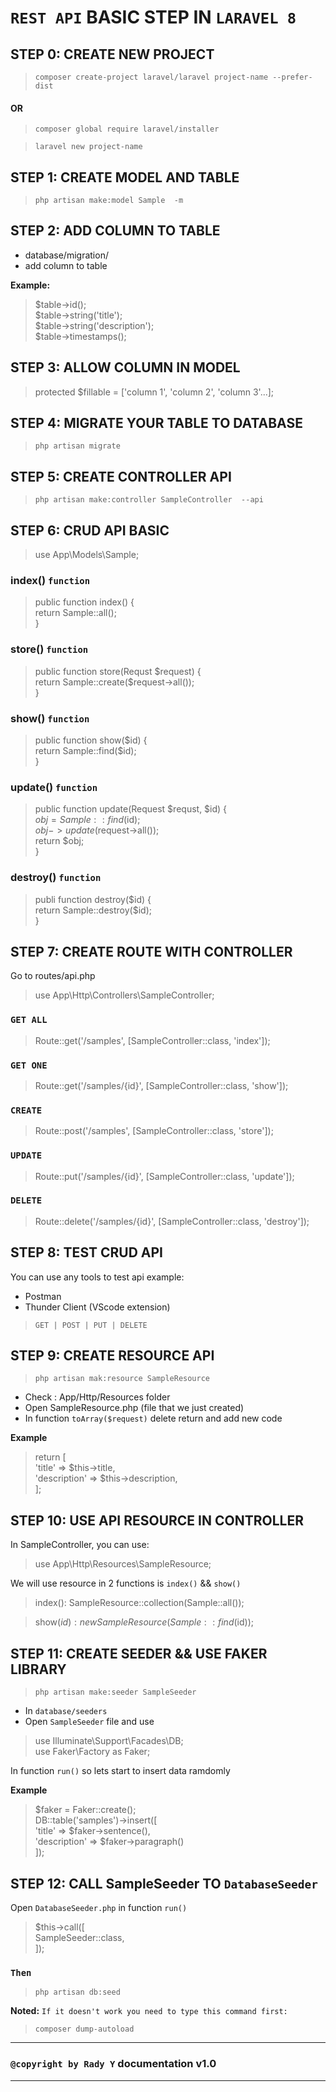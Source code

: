 # `REST API` BASIC STEP IN `LARAVEL 8`
## STEP 0: CREATE NEW PROJECT 
> `composer create-project laravel/laravel project-name --prefer-dist`

#### OR

> `composer global require laravel/installer`

> `laravel new project-name`

## STEP 1: CREATE MODEL AND TABLE
> `php artisan make:model Sample  -m`

## STEP 2: ADD COLUMN TO TABLE
- database/migration/
- add column to table 

**Example:** 
>$table->id(); <br>
> $table->string('title'); <br>
> $table->string('description'); <br>
>$table->timestamps();
## STEP 3: ALLOW COLUMN IN MODEL 
> protected $fillable = ['column 1', 'column 2', 'column 3'...];

## STEP 4: MIGRATE YOUR TABLE TO DATABASE
> `php artisan migrate`

## STEP 5: CREATE CONTROLLER API 
> `php artisan make:controller SampleController  --api`

## STEP 6: CRUD API BASIC
> use App\Models\Sample;

### index() `function`
>public function index() { <br> 
> return Sample::all(); <br>
>}

### store() `function`
>public function store(Requst $request) { <br>
> return Sample::create($request->all()); <br>
>}

### show() `function`
> public function show($id) { <br>
> return Sample::find($id); <br>
> }

### update() `function`
> public function update(Request $requst, $id) { <br>
> $obj = Sample::find($id); <br>
> $obj->update($request->all()); <br>
> return $obj; <br>
>}

### destroy() `function`
> publi function destroy($id) { <br>
> return Sample::destroy($id); <br>
>}

## STEP 7: CREATE ROUTE WITH CONTROLLER
Go to routes/api.php

> use App\Http\Controllers\SampleController;

### `GET ALL`
> Route::get('/samples', [SampleController::class, 'index']);
### `GET ONE`
> Route::get('/samples/{id}', [SampleController::class, 'show']);
### `CREATE`
> Route::post('/samples', [SampleController::class, 'store']);
### `UPDATE`
> Route::put('/samples/{id}', [SampleController::class, 'update']);
### `DELETE`
> Route::delete('/samples/{id}', [SampleController::class, 'destroy']);

## STEP 8: TEST CRUD API 
You can use any tools to test api example:
- Postman
- Thunder Client (VScode extension)
> `GET | POST | PUT | DELETE`

## STEP 9: CREATE RESOURCE API 
> `php artisan mak:resource SampleResource`

- Check : App/Http/Resources folder
- Open SampleResource.php (file that we just created)
- In function `toArray($request)` delete return and add new code

**Example**
> return [ <br>
>   'title' => $this->title, <br>
>   'description' => $this->description, <br>
>];

## STEP 10: USE API RESOURCE IN CONTROLLER
In SampleController, you can use:
> use App\Http\Resources\SampleResource;

We will use resource in 2 functions is `index()` && `show()`

> index(): SampleResource::collection(Sample::all());

> show($id): new SampleResource(Sample::find($id));

## STEP 11: CREATE SEEDER && USE FAKER LIBRARY
> `php artisan make:seeder SampleSeeder`

- In `database/seeders`
- Open `SampleSeeder` file and use
> use Illuminate\Support\Facades\DB; <br>
> use Faker\Factory as Faker;

In function `run()` so lets start to insert data ramdomly

**Example**
> $faker = Faker::create(); <br>
> DB::table('samples')->insert([ <br>
> 'title' => $faker->sentence(), <br>
> 'description' => $faker->paragraph() <br>
>]);

## STEP 12: CALL SampleSeeder TO `DatabaseSeeder`
Open `DatabaseSeeder.php` in function `run()`

> $this->call([ <br>
> SampleSeeder::class, <br>
>]);

### `Then`

> `php artisan db:seed`

**Noted:** `If it doesn't work you need to type this command first:`

> `composer dump-autoload`

----------------------------------------------------------------
### `@copyright by Rady Y` documentation v1.0
----------------------------------------------------------------
